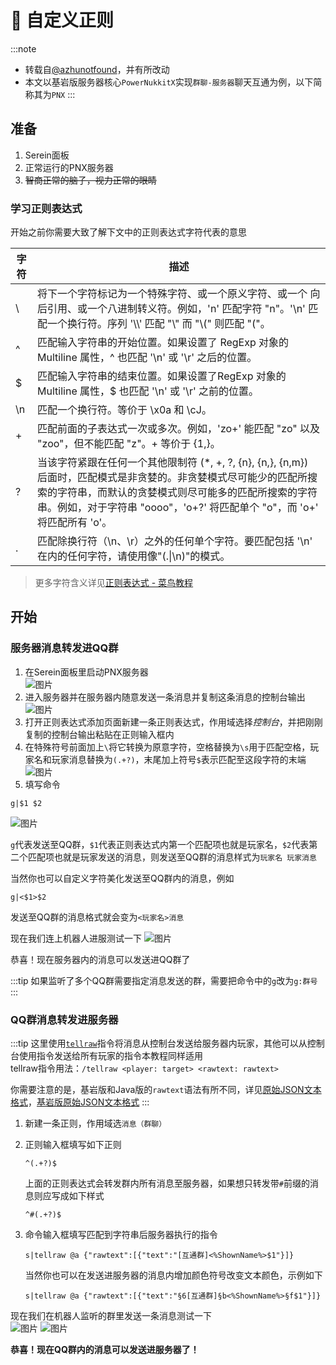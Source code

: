 # 🥽 自定义正则

:::note

- 转载自[@azhunotfound](https://pdumc.top/#/serein)，并有所改动
- 本文以基岩版服务器核心`PowerNukkitX`实现`群聊-服务器`聊天互通为例，以下简称其为`PNX`
:::

## 准备

1. Serein面板  
2. 正常运行的PNX服务器  
3. ~~智商正常的脑子，视力正常的眼睛~~

### 学习正则表达式

开始之前你需要大致了解下文中的正则表达式字符代表的意思

| 字符 | 描述                                                                                                                                                                                                                                                     |
| ---- | -------------------------------------------------------------------------------------------------------------------------------------------------------------------------------------------------------------------------------------------------------- |
| \\   | 将下一个字符标记为一个特殊字符、或一个原义字符、或一个 向后引用、或一个八进制转义符。例如，'n' 匹配字符 "n"。'\n' 匹配一个换行符。序列 '\\\\' 匹配 "\\" 而 "\\(" 则匹配 "("。                                                                            |
| \^   | 匹配输入字符串的开始位置。如果设置了 RegExp 对象的 Multiline 属性，^ 也匹配 '\n' 或 '\r' 之后的位置。                                                                                                                                                    |
| \$   | 匹配输入字符串的结束位置。如果设置了RegExp 对象的 Multiline 属性，$ 也匹配 '\n' 或 '\r' 之前的位置。                                                                                                                                                     |
| \n   | 匹配一个换行符。等价于 \x0a 和 \cJ。                                                                                                                                                                                                                     |
| +    | 匹配前面的子表达式一次或多次。例如，'zo+' 能匹配 "zo" 以及 "zoo"，但不能匹配 "z"。+ 等价于 {1,}。                                                                                                                                                        |
| ?    | 当该字符紧跟在任何一个其他限制符 (*, +, ?, {n}, {n,}, {n,m}) 后面时，匹配模式是非贪婪的。非贪婪模式尽可能少的匹配所搜索的字符串，而默认的贪婪模式则尽可能多的匹配所搜索的字符串。例如，对于字符串 "oooo"，'o+?' 将匹配单个 "o"，而 'o+' 将匹配所有 'o'。 |
| .    | 匹配除换行符（\n、\r）之外的任何单个字符。要匹配包括 '\n' 在内的任何字符，请使用像"(.\|\n)"的模式。                                                                                                                                                      |

> 更多字符含义详见[正则表达式 - 菜鸟教程](https://www.runoob.com/regexp/regexp-metachar.html)

## 开始

### 服务器消息转发进QQ群

1. 在Serein面板里启动PNX服务器  
![图片](/img/tutorial/customRegex/1.png)
2. 进入服务器并在服务器内随意发送一条消息并复制这条消息的控制台输出  
![图片](/img/tutorial/customRegex/2.png)
3. 打开正则表达式添加页面新建一条正则表达式，作用域选择*控制台*，并把刚刚复制的控制台输出粘贴在正则输入框内
4. 在特殊符号前面加上`\`将它转换为原意字符，空格替换为`\s`用于匹配空格，玩家名和玩家消息替换为`(.+?)`，末尾加上符号`$`表示匹配至这段字符的末端  
![图片](/img/tutorial/customRegex/3.png)
5. 填写命令

```Serein命令
g|$1 $2
```

![图片](/img/tutorial/customRegex/4.png)

`g`代表发送至QQ群，`$1`代表正则表达式内第一个匹配项也就是玩家名，`$2`代表第二个匹配项也就是玩家发送的消息，则发送至QQ群的消息样式为`玩家名 玩家消息`

当然你也可以自定义字符美化发送至QQ群内的消息，例如  

```Serein命令
g|<$1>$2
```

发送至QQ群的消息格式就会变为`<玩家名>消息`  

现在我们连上机器人进服测试一下
![图片](/img/tutorial/customRegex/5.png)

恭喜！现在服务器内的消息可以发送进QQ群了

:::tip
如果监听了多个QQ群需要指定消息发送的群，需要把命令中的`g`改为`g:群号`
:::

### QQ群消息转发进服务器

:::tip
这里使用[`tellraw`](https://minecraft.fandom.com/zh/wiki/%E5%91%BD%E4%BB%A4/tellraw)指令将消息从控制台发送给服务器内玩家，其他可以从控制台使用指令发送给所有玩家的指令本教程同样适用  
tellraw指令用法：`/tellraw <player: target> <rawtext: rawtext>`

你需要注意的是，基岩版和Java版的`rawtext`语法有所不同，详见[原始JSON文本格式](https://minecraft.fandom.com/zh/wiki/%E5%8E%9F%E5%A7%8BJSON%E6%96%87%E6%9C%AC%E6%A0%BC%E5%BC%8F)，[基岩版原始JSON文本格式](https://minecraft.fandom.com/zh/wiki/%E5%9F%BA%E5%B2%A9%E7%89%88%E5%8E%9F%E5%A7%8BJSON%E6%96%87%E6%9C%AC%E6%A0%BC%E5%BC%8F)
:::

1. 新建一条正则，作用域选`消息（群聊）`
2. 正则输入框填写如下正则

    ```regex
    ^(.+?)$
    ```

    上面的正则表达式会转发群内所有消息至服务器，如果想只转发带`#`前缀的消息则应写成如下样式

    ```regex
    ^#(.+?)$
    ```

3. 命令输入框填写匹配到字符串后服务器执行的指令

    ```Serein命令
    s|tellraw @a {"rawtext":[{"text":"[互通群]<%ShownName%>$1"}]}
    ```

    当然你也可以在发送进服务器的消息内增加颜色符号改变文本颜色，示例如下

    ```Serein命令
    s|tellraw @a {"rawtext":[{"text":"§6[互通群]§b<%ShownName%>§f$1"}]}
    ```

现在我们在机器人监听的群里发送一条消息测试一下  
![图片](/img/tutorial/customRegex/6.png)
![图片](/img/tutorial/customRegex/7.jpg)

**恭喜！现在QQ群内的消息可以发送进服务器了！**
